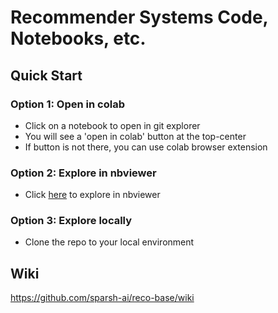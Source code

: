 # Recommender Systems Code, Notebooks, etc.
## Quick Start
### Option 1: Open in colab
  - Click on a notebook to open in git explorer
  - You will see a 'open in colab' button at the top-center
  - If button is not there, you can use colab browser extension
### Option 2: Explore in nbviewer
  - Click [here](https://nbviewer.jupyter.org/github/sparsh-ai/rec-code/tree/main/notebooks/) to explore in nbviewer
### Option 3: Explore locally
  - Clone the repo to your local environment

## Wiki
https://github.com/sparsh-ai/reco-base/wiki
